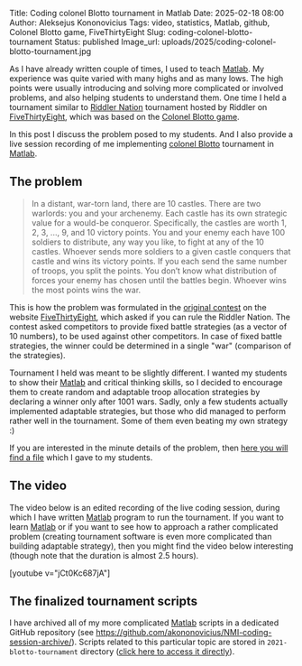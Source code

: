 Title: Coding colonel Blotto tournament in Matlab
Date: 2025-02-18 08:00
Author: Aleksejus Kononovicius
Tags: video, statistics, Matlab, github, Colonel Blotto game, FiveThirtyEight
Slug: coding-colonel-blotto-tournament
Status: published
Image_url: uploads/2025/coding-colonel-blotto-tournament.jpg

As I have already written couple of times, I used to teach
[Matlab](/tag/matlab/). My experience was quite varied with many highs and
as many lows. The high points were usually introducing and solving more
complicated or involved problems, and also helping students to understand
them. One time I held a tournament similar to [Riddler
Nation](https://fivethirtyeight.com/features/can-you-rule-riddler-nation/)
tournament hosted by Riddler on
[FiveThirtyEight](https://abcnews.go.com/538), which was based on the
[Colonel Blotto game](/tag/colonel-blotto-game/).

In this post I discuss the problem posed to my students. And I also provide
a live session recording of me implementing [colonel
Blotto](/tag/colonel-blotto-game/) tournament in [Matlab](/tag/matlab/).
<!--more-->

## The problem

> In a distant, war-torn land, there are 10 castles. There are two warlords:
> you and your archenemy. Each castle has its own strategic value for a
> would-be conqueror. Specifically, the castles are worth 1, 2, 3, ..., 9,
> and 10 victory points. You and your enemy each have 100 soldiers to
> distribute, any way you like, to fight at any of the 10 castles. Whoever
> sends more soldiers to a given castle conquers that castle and wins its
> victory points. If you each send the same number of troops, you split the
> points. You don’t know what distribution of forces your enemy has chosen
> until the battles begin. Whoever wins the most points wins the war.

This is how the problem was formulated in the [original
contest](https://fivethirtyeight.com/features/can-you-rule-riddler-nation/)
on the website [FiveThirtyEight](https://abcnews.go.com/538), which asked if
you can rule the Riddler Nation. The contest asked competitors to provide
fixed battle strategies (as a vector of 10 numbers), to be used against
other competitors. In case of fixed battle strategies, the winner could be
determined in a single "war" (comparison of the strategies).

Tournament I held was meant to be slightly different. I wanted my students
to show their [Matlab](/tag/matlab/) and critical thinking skills, so I
decided to encourage them to create random and adaptable troop allocation
strategies by declaring a winner only after 1001 wars. Sadly, only a few
students actually implemented adaptable strategies, but those who did
managed to perform rather well in the tournament. Some of them even beating
my own strategy :)

If you are interested in the minute details of the problem, then [here you
will find a
file](https://github.com/akononovicius/NMI-coding-session-archive/blob/main/2021-blotto-tournament/task.pdf)
which I gave to my students.

## The video

The video below is an edited recording of the live coding session, during
which I have written [Matlab](/tag/matlab/) program to run the tournament.
If you want to learn [Matlab](/tag/matlab/) or if you want to see how to
approach a rather complicated problem (creating tournament software is even
more complicated than building adaptable strategy), then you might find the
video below interesting (though note that the duration is almost 2.5 hours).

[youtube v="jCt0Kc687jA"]

## The finalized tournament scripts

I have archived all of my more complicated [Matlab](/tag/matlab/) scripts in
a dedicated GitHub repository (see
<https://github.com/akononovicius/NMI-coding-session-archive/>). Scripts
related to this particular topic are stored in `2021-blotto-tournament`
directory ([click here to access it
directly](https://github.com/akononovicius/NMI-coding-session-archive/tree/main/2021-blotto-tournament)).

